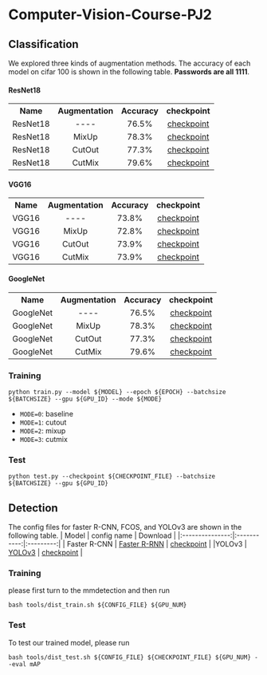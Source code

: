# Computer-Vision-Course-PJ2

## Classification 
We explored three kinds of augmentation methods. The accuracy of each model on cifar 100 is shown in the following table. **Passwords are all 1111**.

#### ResNet18
<table><tbody>
<!-- START TABLE -->
<!-- TABLE HEADER -->
<th valign="bottom">Name</th>
<th valign="bottom">Augmentation</th>
<th valign="bottom">Accuracy</th>
<th valign="bottom">checkpoint</th>

 <tr><td align="left">ResNet18</td>
<td align="center">----</td>
<td align="center">76.5%</td>
<td align="center"><a href="https://pan.baidu.com/s/1K7y50PvgMlVAqfYFzoLskQ">
checkpoint</a></td>
</tr>

 <tr><td align="left">ResNet18</td>
<td align="center"> MixUp</td>
<td align="center">78.3%</td>
<td align="center"><a href="https://pan.baidu.com/s/1AzAlwf00U2d-vOELgnZ_oQ">checkpoint</a></td>
</tr>

 <tr><td align="left">ResNet18</td>
<td align="center"> CutOut</td>
<td align="center">77.3%</td>
<td align="center"><a href="https://pan.baidu.com/s/1PTb2piyKGUHDFw7bOf6BOA">checkpoint</a></td>
</tr>

 <tr><td align="left">ResNet18</td>
<td align="center"> CutMix</td>
<td align="center">79.6%</td>
<td align="center"><a href="https://pan.baidu.com/s/1tDl9KxyxXqredsYsdh-ihw">checkpoint</a></td>
</tr>

</tbody></table>

#### VGG16
<table><tbody>
<!-- START TABLE -->
<!-- TABLE HEADER -->
<th valign="bottom">Name</th>
<th valign="bottom">Augmentation</th>
<th valign="bottom">Accuracy</th>
<th valign="bottom">checkpoint</th>

 <tr><td align="left">VGG16</td>
<td align="center">----</td>
<td align="center">73.8%</td>
<td align="center"><a href="https://pan.baidu.com/s/1msMpEcS_Qu3u8hoigz5MpA">
checkpoint</a></td>
</tr>

 <tr><td align="left">VGG16</td>
<td align="center"> MixUp</td>
<td align="center">72.8%</td>
<td align="center"><a href="https://pan.baidu.com/s/1sfcIRokhWM4fmY0QNLu0Pg">checkpoint</a></td>
</tr>

 <tr><td align="left">VGG16</td>
<td align="center"> CutOut</td>
<td align="center">73.9%</td>
<td align="center"><a href="https://pan.baidu.com/s/1AWfKnPtx4QsLGcaRmdn1eQ">checkpoint</a></td>
</tr>

 <tr><td align="left">VGG16</td>
<td align="center"> CutMix</td>
<td align="center">73.9%</td>
<td align="center"><a href="https://pan.baidu.com/s/1Af41tlx68tTPDrcf1gd5Lg">checkpoint</a></td>
</tr>

</tbody></table>

#### GoogleNet
<table><tbody>
<!-- START TABLE -->
<!-- TABLE HEADER -->
<th valign="bottom">Name</th>
<th valign="bottom">Augmentation</th>
<th valign="bottom">Accuracy</th>
<th valign="bottom">checkpoint</th>

 <tr><td align="left">GoogleNet</td>
<td align="center">----</td>
<td align="center">76.5%</td>
<td align="center"><a href="https://pan.baidu.com/s/1tJaTZr2DwVX33xzixjpypg">
checkpoint</a></td>
</tr>

 <tr><td align="left">GoogleNet</td>
<td align="center"> MixUp</td>
<td align="center">78.3%</td>
<td align="center"><a href="https://pan.baidu.com/s/1hvTi4GtDkt38JRVU8F_pVQ">checkpoint</a></td>
</tr>

 <tr><td align="left">GoogleNet</td>
<td align="center"> CutOut</td>
<td align="center">77.3%</td>
<td align="center"><a href="https://pan.baidu.com/s/13uGw4tTcGSXlbIKaRfZXKw">checkpoint</a></td>
</tr>

 <tr><td align="left">GoogleNet</td>
<td align="center"> CutMix</td>
<td align="center">79.6%</td>
<td align="center"><a href="https://pan.baidu.com/s/1WYbCHJjHs4BHl2_uGt7D1Q">checkpoint</a></td>
</tr>

</tbody></table>

### Training
```
python train.py --model ${MODEL} --epoch ${EPOCH} --batchsize ${BATCHSIZE} --gpu ${GPU_ID} --mode ${MODE}
```

- `MODE=0`: baseline
- `MODE=1`: cutout
- `MODE=2`: mixup 
- `MODE=3`: cutmix 


### Test
```
python test.py --checkpoint ${CHECKPOINT_FILE} --batchsize ${BATCHSIZE} --gpu ${GPU_ID}
```

## Detection 

The config files for faster R-CNN, FCOS, and YOLOv3 are shown in the following table.
|   Model         | config name  | Download |
|:---------------:|:-----------:|:---------:|
| Faster R-CNN  | [Faster R-RNN](https://github.com/OriginSound/Computer-Vision-Course-PJ2/blob/main/detection/configs/pascal_voc/faster_rcnn_r50_fpn_1x_voc0712.py) | [checkpoint](https://pan.baidu.com/s/1e0oLWeVjqotOj84XMD07Lg)  |
|YOLOv3 | [YOLOv3](https://github.com/OriginSound/Computer-Vision-Course-PJ2/blob/main/detection/configs/pascal_voc/yolov3_d53_mstrain-608_100e_voc0712.py) | [checkpoint](https://pan.baidu.com/s/1zYT5zKR4aSKS7IM6vk2_QA)  |

### Training
please first turn to the mmdetection and then run 
```
bash tools/dist_train.sh ${CONFIG_FILE} ${GPU_NUM} 
```

### Test
To test our trained model, please run
```
bash tools/dist_test.sh ${CONFIG_FILE} ${CHECKPOINT_FILE} ${GPU_NUM} --eval mAP
```
